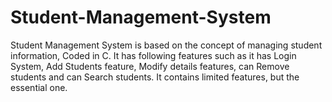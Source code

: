 # Student-Management-System
Student Management System is based on the concept of managing student information, Coded in C. 
It has following features such as it has Login System, Add Students feature, Modify details features, can Remove students and can Search students. 
It contains limited features, but the essential one.

